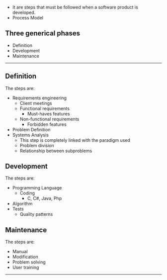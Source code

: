 - It are steps that must be followed when a software product is developed.
- Process Model

## Three generical phases

- Definition
- Development
- Maintenance
---
## Definition

The steps are:
- Requirements engineering
	- Client meetings
	- Functional requirements
		- Must-haves features
	- Non-functional requirements
		- Forbidden features
- Problem Definition
- Systems Analysis
	- This step is completely linked with the paradigm used
	- Problem division
	- Relationship between subproblems

## Development

The steps are:
 - Programming Language
	 - Coding
		 - C, C#, Java, Php
- Algorithm
- Tests
	- Quality patterns

## Maintenance

The steps are:
- Manual
- Modification
- Problem solving
- User training

---